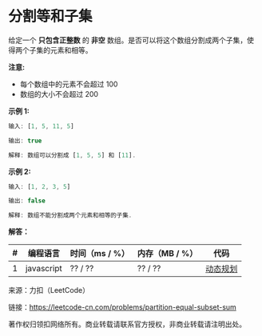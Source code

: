# 分割等和子集

给定一个 **只包含正整数** 的 **非空** 数组。是否可以将这个数组分割成两个子集，使得两个子集的元素和相等。

**注意:**

- 每个数组中的元素不会超过 100
- 数组的大小不会超过 200

**示例 1:**

``` javascript
输入: [1, 5, 11, 5]

输出: true

解释: 数组可以分割成 [1, 5, 5] 和 [11].
```

**示例 2:**

``` javascript
输入: [1, 2, 3, 5]

输出: false

解释: 数组不能分割成两个元素和相等的子集.
```

**解答：**

**#**|**编程语言**|**时间（ms / %）**|**内存（MB / %）**|**代码**
--|--|--|--|--
1|javascript|?? / ??|?? / ??|[动态规划](./javascript/ac_v1.js)

来源：力扣（LeetCode）

链接：https://leetcode-cn.com/problems/partition-equal-subset-sum

著作权归领扣网络所有。商业转载请联系官方授权，非商业转载请注明出处。
